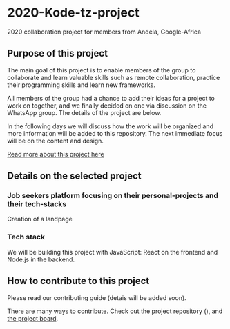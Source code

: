 # 2020-Kode-tz-project
2020 collaboration project for members from Andela, Google-Africa

## Purpose of this project

The main goal of this project is to enable members of the group to collaborate and learn valuable skills such as remote collaboration, practice their programming skills and learn new frameworks.

All members of the group had a chance to add their ideas for a project to work on together, and we finally decided on one via discussion on the WhatsApp group. The details of the project are below.

In the following days we will discuss how the work will be organized and more information will be added to this repository.
The next immediate focus will be on the content and design.

[Read more about this project here](https://docs.google.com/document/d/19bqJQgp3n_C8s_BRBJL7XG9jjZL7rRU2sCLVLwc7gmI/edit#heading=h.rpwu0frgo3r9)

## Details on the selected project

### Job seekers platform focusing on their personal-projects and their tech-stacks

Creation of a landpage

### Tech stack

We will be building this project with JavaScript: React on the frontend and Node.js in the backend.

## How to contribute to this project

Please read our contributing guide (detais will be added soon).

There are many ways to contribute. Check out the project repository (), and [the project board](https://github.com/orgs/Kodetz/projects/1). 
